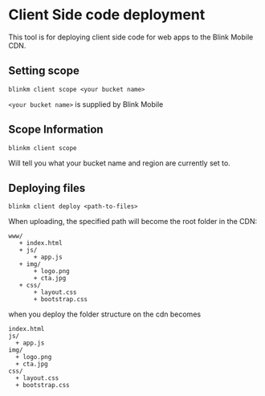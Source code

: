 # Client Side code deployment

This tool is for deploying client side code for web apps to the Blink Mobile CDN.

## Setting scope

`blinkm client scope <your bucket name>`

`<your bucket name>` is supplied by Blink Mobile


## Scope Information

`blinkm client scope`

Will tell you what your bucket name and region are currently set to.

## Deploying files

`blinkm client deploy <path-to-files>`

When uploading, the specified path will become the root folder in the CDN:

```
www/
   + index.html
   + js/
       + app.js
   + img/
       + logo.png
       + cta.jpg
   + css/
       + layout.css
       + bootstrap.css
```

when you deploy the folder structure on the cdn becomes

```
index.html
js/
  + app.js
img/
  + logo.png
  + cta.jpg
css/
  + layout.css
  + bootstrap.css
```
